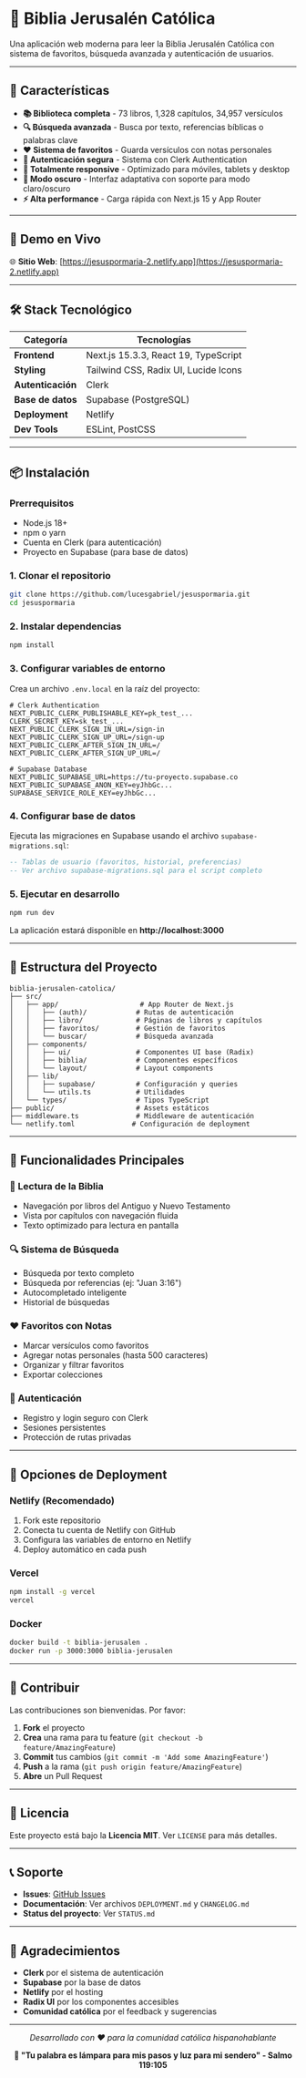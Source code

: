 # 📖 Biblia Jerusalén Católica

Una aplicación web moderna para leer la Biblia Jerusalén Católica con sistema de favoritos, búsqueda avanzada y autenticación de usuarios.

---

## 🌟 Características

- **📚 Biblioteca completa** - 73 libros, 1,328 capítulos, 34,957 versículos
- **🔍 Búsqueda avanzada** - Busca por texto, referencias bíblicas o palabras clave  
- **❤️ Sistema de favoritos** - Guarda versículos con notas personales
- **🔐 Autenticación segura** - Sistema con Clerk Authentication
- **📱 Totalmente responsive** - Optimizado para móviles, tablets y desktop
- **🌙 Modo oscuro** - Interfaz adaptativa con soporte para modo claro/oscuro
- **⚡ Alta performance** - Carga rápida con Next.js 15 y App Router

---

## 🚀 Demo en Vivo

🌐 **Sitio Web**: [https://jesuspormaria-2.netlify.app](https://jesuspormaria-2.netlify.app)

---

## 🛠️ Stack Tecnológico

| Categoría | Tecnologías |
|-----------|-------------|
| **Frontend** | Next.js 15.3.3, React 19, TypeScript |
| **Styling** | Tailwind CSS, Radix UI, Lucide Icons |
| **Autenticación** | Clerk |
| **Base de datos** | Supabase (PostgreSQL) |
| **Deployment** | Netlify |
| **Dev Tools** | ESLint, PostCSS |

---

## 📦 Instalación

### Prerrequisitos

- Node.js 18+
- npm o yarn  
- Cuenta en Clerk (para autenticación)
- Proyecto en Supabase (para base de datos)

### 1. Clonar el repositorio

```bash
git clone https://github.com/lucesgabriel/jesuspormaria.git
cd jesuspormaria
```

### 2. Instalar dependencias

```bash
npm install
```

### 3. Configurar variables de entorno

Crea un archivo `.env.local` en la raíz del proyecto:

```env
# Clerk Authentication
NEXT_PUBLIC_CLERK_PUBLISHABLE_KEY=pk_test_...
CLERK_SECRET_KEY=sk_test_...
NEXT_PUBLIC_CLERK_SIGN_IN_URL=/sign-in
NEXT_PUBLIC_CLERK_SIGN_UP_URL=/sign-up
NEXT_PUBLIC_CLERK_AFTER_SIGN_IN_URL=/
NEXT_PUBLIC_CLERK_AFTER_SIGN_UP_URL=/

# Supabase Database  
NEXT_PUBLIC_SUPABASE_URL=https://tu-proyecto.supabase.co
NEXT_PUBLIC_SUPABASE_ANON_KEY=eyJhbGc...
SUPABASE_SERVICE_ROLE_KEY=eyJhbGc...
```

### 4. Configurar base de datos

Ejecuta las migraciones en Supabase usando el archivo `supabase-migrations.sql`:

```sql
-- Tablas de usuario (favoritos, historial, preferencias)
-- Ver archivo supabase-migrations.sql para el script completo
```

### 5. Ejecutar en desarrollo

```bash
npm run dev
```

La aplicación estará disponible en **http://localhost:3000**

---

## 📁 Estructura del Proyecto

```
biblia-jerusalen-catolica/
├── src/
│   ├── app/                    # App Router de Next.js
│   │   ├── (auth)/            # Rutas de autenticación  
│   │   ├── libro/             # Páginas de libros y capítulos
│   │   ├── favoritos/         # Gestión de favoritos
│   │   └── buscar/            # Búsqueda avanzada
│   ├── components/
│   │   ├── ui/                # Componentes UI base (Radix)
│   │   ├── biblia/            # Componentes específicos
│   │   └── layout/            # Layout components
│   ├── lib/
│   │   ├── supabase/          # Configuración y queries
│   │   └── utils.ts           # Utilidades
│   └── types/                 # Tipos TypeScript
├── public/                    # Assets estáticos
├── middleware.ts              # Middleware de autenticación
└── netlify.toml              # Configuración de deployment
```

---

## 🎯 Funcionalidades Principales

### 📖 Lectura de la Biblia

- Navegación por libros del Antiguo y Nuevo Testamento
- Vista por capítulos con navegación fluida  
- Texto optimizado para lectura en pantalla

### 🔍 Sistema de Búsqueda

- Búsqueda por texto completo
- Búsqueda por referencias (ej: "Juan 3:16")
- Autocompletado inteligente
- Historial de búsquedas

### ❤️ Favoritos con Notas

- Marcar versículos como favoritos
- Agregar notas personales (hasta 500 caracteres)
- Organizar y filtrar favoritos
- Exportar colecciones

### 🔐 Autenticación

- Registro y login seguro con Clerk
- Sesiones persistentes
- Protección de rutas privadas

---

## 🚀 Opciones de Deployment

### Netlify (Recomendado)

1. Fork este repositorio
2. Conecta tu cuenta de Netlify con GitHub
3. Configura las variables de entorno en Netlify
4. Deploy automático en cada push

### Vercel

```bash
npm install -g vercel
vercel
```

### Docker

```bash
docker build -t biblia-jerusalen .
docker run -p 3000:3000 biblia-jerusalen
```

---

## 🤝 Contribuir

Las contribuciones son bienvenidas. Por favor:

1. **Fork** el proyecto
2. **Crea** una rama para tu feature (`git checkout -b feature/AmazingFeature`)
3. **Commit** tus cambios (`git commit -m 'Add some AmazingFeature'`)
4. **Push** a la rama (`git push origin feature/AmazingFeature`)
5. **Abre** un Pull Request

---

## 📄 Licencia

Este proyecto está bajo la **Licencia MIT**. Ver `LICENSE` para más detalles.

---

## 📞 Soporte

- **Issues**: [GitHub Issues](https://github.com/lucesgabriel/jesuspormaria/issues)
- **Documentación**: Ver archivos `DEPLOYMENT.md` y `CHANGELOG.md`
- **Status del proyecto**: Ver `STATUS.md`

---

## 🙏 Agradecimientos

- **Clerk** por el sistema de autenticación
- **Supabase** por la base de datos  
- **Netlify** por el hosting
- **Radix UI** por los componentes accesibles
- **Comunidad católica** por el feedback y sugerencias

---

<div align="center">

*Desarrollado con ❤️ para la comunidad católica hispanohablante*

**📖 "Tu palabra es lámpara para mis pasos y luz para mi sendero" - Salmo 119:105**

</div>